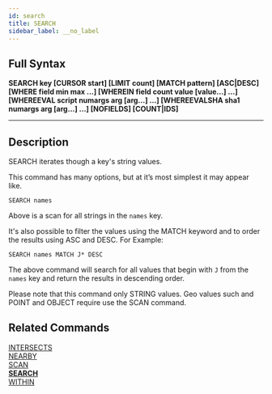 ```yaml
---
id: search
title: SEARCH
sidebar_label: __no_label
---
```


## Full Syntax

**SEARCH  key [CURSOR start] [LIMIT count] [MATCH pattern] [ASC|DESC] [WHERE field min max ...] [WHEREIN field count value [value...] ...] [WHEREEVAL script numargs arg [arg...] ...] [WHEREEVALSHA sha1 numargs arg [arg...] ...] [NOFIELDS] [COUNT|IDS]**

---

## Description

SEARCH iterates though a key's string values.

This command has many options, but at it’s most simplest it may appear like.

```tile38-cli
SEARCH names
```

Above is a scan for all strings in the `names` key. 

It's also possible to filter the values using the MATCH keyword and to order the results using ASC and DESC.
For Example:

```tile38-cli
SEARCH names MATCH J* DESC
```

The above command will search for all values that begin with `J` from the `names` key and return the results in descending order.

Please note that this command only STRING values. 
Geo values such and POINT and OBJECT require use the SCAN command.

## Related Commands

[INTERSECTS](../commands/intersects.md)<br>
[NEARBY](../commands/nearby.md)<br>
[SCAN](../commands/scan.md)<br>
**[SEARCH](../commands/search.md)**<br>
[WITHIN](../commands/within.md)<br>